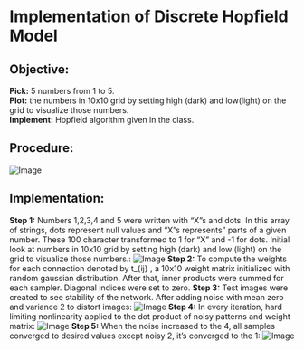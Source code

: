 # Implementation of Discrete Hopfield Model
## Objective:
**Pick:** 5 numbers from 1 to 5.  
**Plot:** the numbers in 10x10 grid by setting high (dark) and low(light) on the grid to visualize those numbers.  
**Implement:** Hopfield algorithm given in the class.  

## Procedure:
![Image](https://i.ibb.co/SK0vDXj/Ads-z.png)

## Implementation: 
**Step 1:**  Numbers  1,2,3,4 and 5 were written with “X”s and dots. In this array of strings, dots represent null values and “X”s represents” parts of a given number. These 100 character transformed to 1 for “X” and -1 for dots. Initial look at numbers in 10x10 grid by setting high (dark) and low (light) on the grid to visualize those numbers.:
![Image](https://i.ibb.co/ftfVtSH/1.png)
**Step 2:** To compute the weights for each connection denoted by  t_{ij} , a 10x10 weight matrix initialized with random gaussian distribution. After that, inner products were summed for each sampler. Diagonal indices were set to zero.
**Step 3:** Test images were created to see stability of the network. After adding noise with mean zero and variance 2 to distort images:
![Image](https://i.ibb.co/p67q9WC/2.png)
**Step 4:** In every iteration, hard limiting nonlinearity applied to the dot product of noisy patterns and weight matrix:
![Image](https://i.ibb.co/bFq9Khr/3.png)
**Step 5:** When the noise increased to the 4, all samples converged to desired values except noisy 2, it’s converged to the 1:
![Image](https://i.ibb.co/6XDrC3T/4.png)
